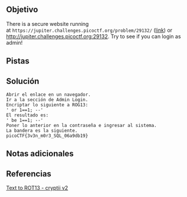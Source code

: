 ## Objetivo
There is a secure website running at `https://jupiter.challenges.picoctf.org/problem/29132/` ([link](https://jupiter.challenges.picoctf.org/problem/29132/)) or http://jupiter.challenges.picoctf.org:29132. Try to see if you can login as admin!

## Pistas

## Solución
```
Abrir el enlace en un navegador.
Ir a la sección de Admin Login.
Encriptar lo siguiente a ROG13:
' or 1==1; --'
El resultado es:
' be 1==1; --'
Poner lo anterior en la contraseña e ingresar al sistema.
La bandera es la siguiente.
picoCTF{3v3n_m0r3_SQL_06a9db19}
```
## Notas adicionales

## Referencias
[Text to ROT13 - cryptii v2](https://v2.cryptii.com/text/rot13)